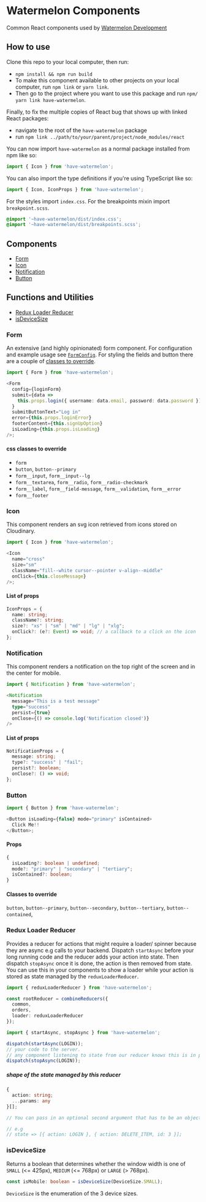 # Watermelon Components

Common React components used by [Watermelon Development](https://havewatermelon.co.za)

## How to use

Clone this repo to your local computer, then run: 

- `npm install && npm run build`
- To make this component available to other projects on your local computer, run `npm link` or `yarn link`.
- Then go to the project where you want to use this package and run `npm/ yarn link have-watermelon`.

Finally, to fix the multiple copies of React bug that shows up with linked React packages:

- navigate to the root of the `have-watermelon` package
- run `npm link ../path/to/your/parent/project/node_modules/react`

You can now import `have-watermelon` as a normal package installed from npm like so:

```typescript
import { Icon } from 'have-watermelon';
```

You can also import the type definitions if you're using TypeScript like so:

```typescript
import { Icon, IconProps } from 'have-watermelon';
```

For the styles import `index.css`. For the breakpoints mixin import `breakpoint.scss`.

```css
@import '~have-watermelon/dist/index.css';
@import '~have-watermelon/dist/breakpoints.scss';
```

## Components

- [Form](#form)
- [Icon](#icon)
- [Notification](#notification)
- [Button](#button)

## Functions and Utilities

- [Redux Loader Reducer](#redux-loader-reducer)
- [isDeviceSize](#isdevicesize)

### Form

An extensive (and highly opinionated) form component. For configuration and example usage see [`FormConfig`](https://github.com/villageweb/have-watermelon/blob/master/src/components/Form/form-config.ts). For styling the fields and button there are a couple of [classes to override](#css-classes-to-override).

```typescript
import { Form } from 'have-watermelon';

<Form
  config={loginForm}
  submit={data =>
    this.props.login({ username: data.email, password: data.password })
  }
  submitButtonText="Log in"
  error={this.props.loginError}
  footerContent={this.signUpOption}
  isLoading={this.props.isLoading}
/>;
```

#### css classes to override

- `form`
- `button`, `button--primary`
- `form__input`, `form__input--lg`
- `form__textarea`, `form__radio`, `form__radio-checkmark`
- `form__label`, `form__field-message`, `form__validation`, `form__error`
- `form__footer`

### Icon

This component renders an svg icon retrieved from icons stored on Cloudinary.

```typescript
import { Icon } from 'have-watermelon';

<Icon
  name="cross"
  size="sm"
  className="fill--white cursor--pointer v-align--middle"
  onClick={this.closeMessage}
/>;
```

#### List of props

```typescript
IconProps = {
  name: string;
  className?: string;
  size?: "xs" | "sm" | "md" | "lg" | "xlg";
  onClick?: (e?: Event) => void; // a callback to a click on the icon
};
```

### Notification

This component renders a notification on the top right of the screen and in the center for mobile.

```typescript
import { Notification } from 'have-watermelon';
```

```typescript
<Notification
  message="This is a test message"
  type="success"
  persist={true}
  onClose={() => console.log('Notification closed')}
/>
```

#### List of props

```typescript
NotificationProps = {
  message: string;
  type?: "success" | "fail";
  persist?: boolean;
  onClose?: () => void;
};
```

### Button

```typescript
import { Button } from 'have-watermelon';

<Button isLoading={false} mode="primary" isContained>
  Click Me!!
</Button>;
```

#### Props

```typescript
{
  isLoading?: boolean | undefined;
  mode?: "primary" | "secondary" | "tertiary";
  isContained?: boolean;
}
```

#### Classes to override

`button`, `button--primary`, `button--secondary`, `button--tertiary`, `button--contained`,

### Redux Loader Reducer

Provides a reducer for actions that might require a loader/ spinner because they are async e.g calls to your backend. Dispatch `startAsync` before your long running code and the reducer adds your action into state. Then dispatch `stopAsync` once it is done, the action is then removed from state. You can use this in your components to show a loader while your action is stored as state managed by the `reduxLoaderReducer`.

```typescript
import { reduxLoaderReducer } from 'have-watermelon';

const rootReducer = combineReducers({
  common,
  orders,
  loader: reduxLoaderReducer
});
```

```typescript
import { startAsync, stopAsync } from 'have-watermelon';

dispatch(startAsync(LOGIN));
// your code to the server.
// any component listening to state from our reducer knows this is in progress if the LOGIN action is part of reduxLoaderReducer's state array
dispatch(stopAsync(LOGIN));
```

##### shape of the state managed by this reducer

```typescript
{
  action: string;
  ...params: any
}[];

// You can pass in an optional second argument that has to be an object that will eventually get spread onto the object in state. This is useful when there might be multiple place where the loader could land and you want to match a specific one.

// e.g
// state => [{ action: LOGIN }, { action: DELETE_ITEM, id: 3 }];
```

### isDeviceSize

Returns a boolean that determines whether the window width is one of `SMALL` (<= 425px), `MEDIUM` (<= 768px) or `LARGE` (> 768px).

```typescript
const isMobile: boolean = isDeviceSize(DeviceSize.SMALL);
```

`DeviceSize` is the enumeration of the 3 device sizes.
